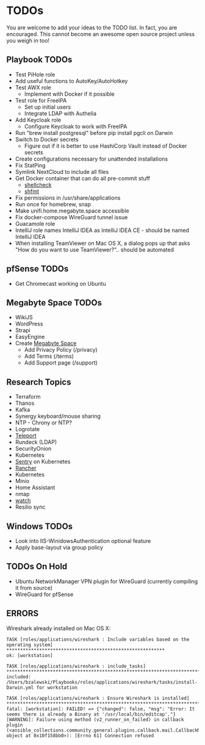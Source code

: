 # TODOs

You are welcome to add your ideas to the TODO list. In fact, you are encouraged. This cannot become an awesome open source project unless you weigh in too!

## Playbook TODOs

- Test PiHole role
- Add useful functions to AutoKey/AutoHotkey
- Test AWX role
  - Implement with Docker if it possible
- Test role for FreeIPA
  - Set up initial users
  - Integrate LDAP with Authelia
- Add Keycloak role
  - Configure Keycloak to work with FreeIPA
- Run "brew install postgresql" before pip install pgcli on Darwin
- Switch to Docker secrets
  - Figure out if it is better to use HashiCorp Vault instead of Docker secrets
- Create configurations necessary for unattended installations
- Fix StatPing
- Symlink NextCloud to include all files
- Get Docker container that can do all pre-commit stuff
  - [shellcheck](https://github.com/koalaman/shellcheck)
  - [shfmt](https://github.com/mvdan/sh)
- Fix permissions in /usr/share/applications
- Run once for homebrew, snap
- Make unifi.home.megabyte.space accessible
- Fix docker-compose WireGuard tunnel issue
- Guacamole role
- IntelliJ role names IntelliJ IDEA as IntelliJ IDEA CE - should be named IntelliJ IDEA
- When installing TeamViewer on Mac OS X, a dialog pops up that asks "How do you want to use TeamViewer?".. should be automated

## pfSense TODOs

- Get Chromecast working on Ubuntu

## Megabyte Space TODOs

- WikiJS
- WordPress
- Strapi
- EasyEngine
- Create [Megabyte Space](https://megabyte.space)
  - Add Privacy Policy (/privacy)
  - Add Terms (/terms)
  - Add Support page (/support)

## Research Topics

- Terraform
- Thanos
- Kafka
- Synergy keyboard/mouse sharing
- NTP - Chrony or NTP?
- Logrotate
- [Teleport](https://github.com/gravitational/teleport)
- Rundeck (LDAP)
- SecurityOnion
- Kubernetes
- [Sentry](https://sentry.io/welcome/) on Kubernetes
- [Rancher](https://rancher.com/)
- Kubernetes
- Minio
- Home Assistant
- nmap
- [watch](https://osxdaily.com/2010/08/22/install-watch-command-on-os-x/)
- Resilio sync

## Windows TODOs

- Look into IIS-WinidowsAuthentication optional feature
- Apply base-layout via group policy

## TODOs On Hold

- Ubuntu NetworkManager VPN plugin for WireGuard (currently compiling it from source)
- WireGuard for pfSense

## ERRORS

Wireshark already installed on Mac OS X:

```
TASK [roles/applications/wireshark : Include variables based on the operating system] **********************************************************
ok: [workstation]

TASK [roles/applications/wireshark : include_tasks] ********************************************************************************************
included: /Users/bzalewski/Playbooks/roles/applications/wireshark/tasks/install-Darwin.yml for workstation

TASK [roles/applications/wireshark : Ensure Wireshark is installed] ****************************************************************************
fatal: [workstation]: FAILED! => {"changed": false, "msg": "Error: It seems there is already a Binary at '/usr/local/bin/editcap'."}
[WARNING]: Failure using method (v2_runner_on_failed) in callback plugin
(<ansible_collections.community.general.plugins.callback.mail.CallbackModule object at 0x10f158bb0>): [Errno 61] Connection refused
```
